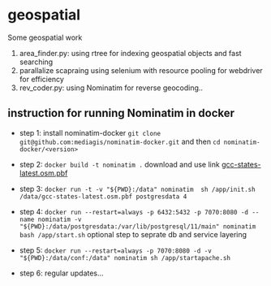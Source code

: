 # geospatial
Some geospatial work

1. area_finder.py: using rtree for indexing geospatial objects and fast searching
2. parallalize scapraing using selenium with resource pooling for webdriver for efficiency
3. rev_coder.py: using Nominatim for reverse geocoding..

## instruction for running Nominatim in docker
 - step 1: install  nominatim-docker
 `git clone git@github.com:mediagis/nominatim-docker.git`
   and then
  `cd nominatim-docker/<version>`
 - step 2: `docker build -t nominatim .` 
          download and use link [gcc-states-latest.osm.pbf](https://download.geofabrik.de/asia/gcc-states.html)
 - step 3: `docker run -t -v "${PWD}:/data" nominatim  sh /app/init.sh /data/gcc-states-latest.osm.pbf postgresdata 4`

 - step 4: `docker run --restart=always -p 6432:5432 -p 7070:8080 -d --name nominatim -v "${PWD}:/data/postgresdata:/var/lib/postgresql/11/main" nominatim bash /app/start.sh`
         optional step to seprate db and service layering
- step 5: `docker run --restart=always -p 7070:8080 -d -v "${PWD}:/data/conf:/data" nominatim sh /app/startapache.sh`
- step 6: regular updates...
